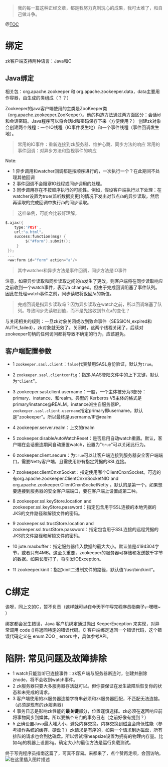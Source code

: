 >我的每一篇这种正经文章，都是我努力克制玩心的成果，我可太难了，和自己做斗争。

@[TOC](ZooKeeper官方文档学习笔记04－程序员指南03)
# 绑定
zk客户端支持两种语言：Java和C
## Java绑定
相关包：org.apache.zookeeper 和 org.apache.zookeeper.data，data主要用作容器，由生成的类组成（？？）

Zookeeper的java客户端使用的主类是ZooKeeper类（org.apache.zookeeper.ZooKeeper）。他的构造方法通过两方面区分：会话id和会话密码。Java程序可以将会话id和密码保存下来（方便使用？）
创建zk对象会创建两个线程：一个IO线程（IO事件发生地）和一个事件线程（事件回调发生地）。
> 常用的IO事件：重新连接到zk服务器、维护心跳、同步方法的响应
常用的事件回调：对异步方法和监视事件的响应

Note:
+ 1 异步调用和watcher回调都是按顺序进行的，一次执行一个？在此期间不处理其他回调
+ 2 事件回调不会阻塞IO线程或同步调用的处理。
+ 3 同步调用存在不按顺序执行的可能性。例如，假设客户端执行以下处理：在watcher设置为true(监听数据变更)的情况下发出对节点/a的异步读取，然后再读取的完成回调中执行/a的同步读取。
> 这样举例，可能会比较好理解。

```c
$.ajax({
    type:'POST',
    url:"a.html"，
    success:function(msg) {
         $("#form").submit();
     }
 });
 ...
 <ww:form id="form" action="a"/>
```
> 其中watcher和异步方法是事件回调，同步方法是IO事件

注意，如果异步读取和同步读取之间的/a发生了更改，则客户端将在同步读取响应之前收到一个watch事件，表示/a changed。但由于完成回调阻塞了事件队列。因此在处理watch事件之前，同步读取将返回/a的新值。
> 完成回调是指异步读取吗？因为异步读取在watch之前，所以回调堵塞了队列。导致同步先读取到值，而不是先接收到节点a的变化？

与关闭相关的规则：一旦zk对象关闭或收到致命事件（SESSION_expired和AUTH_failed），zk对象就无效了。关闭时，这两个线程关闭了，后续对zookeeper句柄的任何访问都将导致不确定的行为，应该避免。
## 客户端配置参数
+ 1 `zookeeper.sasl.client`：`false`代表禁用SASL身份验证，默认为`true`。
+ 2 `zookeeper.sasl.clientconfig`：指定JAAS登陆文件中的上下文键，默认为`"Client`"。

+ 3 zookeeper.sasl.client.username：一般，一个主体被分为3部分：primary、instance、和realm。典型的 Kerberos V5主体的格式是 primary/instance@REALM。instance派生自服务器IP。`zookeeper.sasl.client.username`指定primary即username，默认是"zookeeper"。所以最终是username/IP@realm
+ 4 zookeeper.server.realm：上文的realm
+ 5 zookeeper.disableAutoWatchReset：是否启用自动watch重置。默认，客户端在会话重连期间自动重置watch，设置为"`true`"可以关闭此行为。
+ 6 zookeeper.client.secure：为`true`可以让客户端连接到服务器安全客户端端口，需要Netty客户端，且需使用带有指定凭据的SSL连接。
+ 7 zookeeper.clientCnxnSocket：指定使用哪个ClientCnxnSocket。可选的有org.apache.zookeeper.ClientCnxnSocketNIO and org.apache.zookeeper.ClientCnxnSocketNetty 。默认的是第一个。如果想要连接到服务器的安全客户端端口，要在客户端上设置成第二种。
+ 8 zookeeper.ssl.keyStore.location and zookeeper.ssl.keyStore.password：指定包含用于SSL连接的本地凭据的JKS的文件路径和解锁文件的密码。
+ 9 zookeeper.ssl.trustStore.location and zookeeper.ssl.trustStore.password：指定包含用于SSL连接的远程凭据的JKS的文件路径和解锁文件的密码。
+ 10 jute.maxbuffer：指定服务器传入数据的最大大小。默认值是4194304字节，或者只有4MB。这至关重要，zookeeper的服务器可存储和发送数千字节的数据。如果长度打了，将引发IOException。
+ 11 zookeeper.kinit：指定kinit二进制文件的路径，默认值“/usr/bin/kinit”。
# C绑定
诶呀，同上文的C，暂不负责（~~这样就可以在今天下午写完程序员指南了，嘿嘿~~~ ）

绑定都会发生错误，Java 客户机绑定通过抛出 KeeperException 来实现，对异常调用 code ()将返回特定的错误代码。C 客户端绑定返回一个错误代码，这个错误代码定义在 enum ZOO _ errors 中，具体参考API。
# 陷阱: 常见问题及故障排除
+ 1 watch只能监听已连接事件：zk客户端与服务器断连时，创建并删除znode，将不会收到watch事件。
+ 2 zk服务器只要大多服务器存活就可以。但你要保证在发生故障后恢复你的状态和未完成的请求。
+ 3 客户端使用的zk服务器连接字符串必须和zk服务器匹配，不匹配无法连接。（必须是现有的zk服务器）
+ 4 事务日志是影响zk性能的**最关键**部分，位置谨慎选择。zk必须在返回响应前将事物同步到媒体。所以要搞个专门的事务日志（之前好像有提到？）
+ 5 正确设置Java最大堆大小，避免内存交换。内存交换到磁盘会降低性能（参考操作系统的缓存、硬盘？）zk请求是有序的，如果一个请求到达磁盘，所有排队的请求也会到达磁盘。所以尝试将heapsize设置为拥有的物理内存量。比如4g的机器上设置3g。确定大小的最佳方法是运行负载测试。

终于写完程序员指南这篇了，可真不容易。来都来了，点个赞再走呗，会回访呐。![在这里插入图片描述](https://img-blog.csdnimg.cn/f1cd19ecb6b74eb59e6bdd974da6f801.png?x-oss-process=image/watermark,type_ZmFuZ3poZW5naGVpdGk,shadow_10,text_aHR0cHM6Ly9ibG9nLmNzZG4ubmV0L21vcWlhbm1vcWlhbg==,size_16,color_FFFFFF,t_70)

